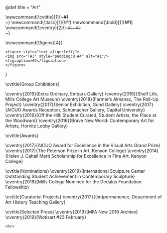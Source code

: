 @def title = "Art"

<!-- \newcommand{\title}[2]{~~~<span style="color:#1; font-weight: 800">#2</span><br>~~~} -->
\newcommand{\cvtitle}[1]{~~~<span>#1</span><br>~~~}
\newcommand{\italic}[1]{_*!#1*_}
\newcommand{\bold}[1]{__!#1__}
\newcommand{\cventry}[2]{~~~<span style="color:grey; font-size:90%"><u>#1</u> - #2</span><br>~~~}

\newcommand{\figenv}[4]{
~~~
<figure style="text-align:left;">
<img src="!#3" style="padding:0;#4" alt="#1"/>
<figcaption>#2</figcaption>
</figure>
~~~
}

\cvtitle{Group Exhibitions}

\cventry{2019}{Extra Ordinary, Embark Gallery}
\cventry{2019}{Shelf Life, Mills College Art Museum}
\cventry{2018}{Farmer’s Almanac, The Roll-Up Project}
\cventry{2017}{Senior Exhibition, Gund Gallery}
\cventry{2017}{AICUO Awards Reception, Schumacher Gallery, Capital University}
\cventry{2016}{Off the Hill: Student Curated, Student Artists, the Place at the Woodward}
\cventry{2016}{Brave New World: Contemporary Art for Artists, Horvitz Lobby Gallery}

\cvtitle{Awards}

\cventry{2017}{AICUO Award for Excellence in the Visual Arts Grand Prize}
\cventry{2017}{The Peterson Prize in Art, Kenyon College}
\cventry{2014}{Helen J. Cahall Merit Scholarship for Excellence in Fine Art, Kenyon College}

\cvtitle{Nominations}
\cventry{2019}{International Sculpture Center Outstanding Student Achievement in Contemporary Sculpture}
\cventry{2018}{Mills College Nominee for the Dedalus Foundation Fellowship}

\cvtitle{Curatorial Projects}
\cventry{2017}{(im)permanence, Department of Art History Teaching Gallery}

\cvtitle{Selected Press}
\cventry{2019}{MFA Now 2019 Archive}
\cventry{2019}{Wotisart #23 February}


~~~
<hr>
~~~